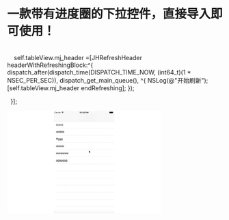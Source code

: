 # 一款带有进度圈的下拉控件，直接导入即可使用！ 
</br>    
    self.tableView.mj_header =[JHRefreshHeader headerWithRefreshingBlock:^{
        dispatch_after(dispatch_time(DISPATCH_TIME_NOW, (int64_t)(1 * NSEC_PER_SEC)), dispatch_get_main_queue(), ^{
             NSLog(@"开始刷新");
             [self.tableView.mj_header endRefreshing];
        });
       
        
    }];
</br>

![image](https://github.com/jianghao562/JHPullRefresh/blob/master/screenshots/666.gif)
